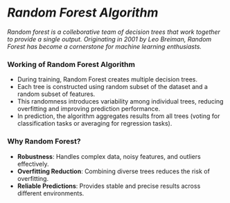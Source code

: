 # _Random Forest Algorithm_

_Random forest is a colleborative team of decision trees that work together to provide a single output. Originating in 2001 by Leo Breiman, Random Forest has become a cornerstone for machine learning enthusiasts._

### Working of Random Forest Algorithm
- During training, Random Forest creates multiple decision trees.
- Each tree is constructed using random subset of the dataset and a random subset of features.
- This randomness introduces variability among individual trees, reducing overfitting and improving prediction performance.
- In prediction, the algorithm aggregates results from all trees (voting for classification tasks or averaging for regression tasks).

### Why Random Forest?
- **Robustness**: Handles complex data, noisy features, and outliers effectively.
- **Overfitting Reduction**: Combining diverse trees reduces the risk of overfitting.
- **Reliable Predictions**: Provides stable and precise results across different environments.
